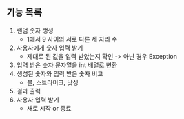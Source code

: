 ## 기능 목록
1. 랜덤 숫자 생성
   - 1에서 9 사이의 서로 다른 세 자리 수
2. 사용자에게 숫자 입력 받기
   - 제대로 된 값을 입력 받았는지 확인 -> 아닌 경우 Exception
3. 입력 받은 숫자 문자열을 int 배열로 변환
4. 생성된 숫자와 입력 받은 숫자 비교
   - 볼, 스트라이크, 낫싱
5. 결과 출력
6. 사용자 입력 받기
   - 새로 시작 or 종료